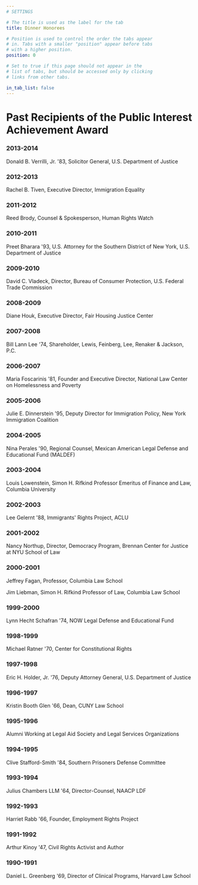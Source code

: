 ```yaml
---
# SETTINGS

# The title is used as the label for the tab
title: Dinner Honorees

# Position is used to control the order the tabs appear
# in. Tabs with a smaller "position" appear before tabs
# with a higher position.
position: 0

# Set to true if this page should not appear in the
# list of tabs, but should be accessed only by clicking
# links from other tabs.

in_tab_list: false
---
```

# Past Recipients of the Public Interest Achievement Award

### 2013-2014 
Donald B. Verrilli, Jr. '83, Solicitor General, U.S. Department of Justice

### 2012-2013

Rachel B. Tiven, Executive Director, Immigration Equality

### 2011-2012

Reed Brody, Counsel & Spokesperson, Human Rights Watch

### 2010-2011

Preet Bharara '93, U.S. Attorney for the Southern District of New York, U.S. Department of Justice

### 2009-2010

David C. Vladeck, Director, Bureau of Consumer Protection, U.S. Federal Trade Commission

### 2008-2009

Diane Houk, Executive Director, Fair Housing Justice Center

### 2007-2008

Bill Lann Lee '74, Shareholder, Lewis, Feinberg, Lee, Renaker & Jackson, P.C.

### 2006-2007

Maria Foscarinis '81, Founder and Executive Director, National Law Center on Homelessness and Poverty

### 2005-2006

Julie E. Dinnerstein '95, Deputy Director for Immigration Policy, New York Immigration Coalition

### 2004-2005

Nina Perales '90, Regional Counsel, Mexican American Legal Defense and Educational Fund (MALDEF)

### 2003-2004

Louis Lowenstein, Simon H. Rifkind Professor Emeritus of Finance and Law, Columbia University

### 2002-2003

Lee Gelernt '88, Immigrants' Rights Project, ACLU

### 2001-2002

Nancy Northup, Director, Democracy Program, Brennan Center for Justice at NYU School of Law

### 2000-2001

Jeffrey Fagan, Professor, Columbia Law School

Jim Liebman, Simon H. Rifkind Professor of Law, Columbia Law School

### 1999-2000

Lynn Hecht Schafran '74, NOW Legal Defense and Educational Fund

### 1998-1999

Michael Ratner '70, Center for Constitutional Rights

### 1997-1998

Eric H. Holder, Jr. '76, Deputy Attorney General, U.S. Department of Justice

### 1996-1997

Kristin Booth Glen '66, Dean, CUNY Law School

### 1995-1996

Alumni Working at Legal Aid Society and Legal Services Organizations

### 1994-1995

Clive Stafford-Smith '84, Southern Prisoners Defense Committee

### 1993-1994

Julius Chambers LLM '64, Director-Counsel, NAACP LDF

### 1992-1993

Harriet Rabb '66, Founder, Employment Rights Project

### 1991-1992

Arthur Kinoy '47, Civil Rights Activist and Author

### 1990-1991

Daniel L. Greenberg '69, Director of Clinical Programs, Harvard Law School
